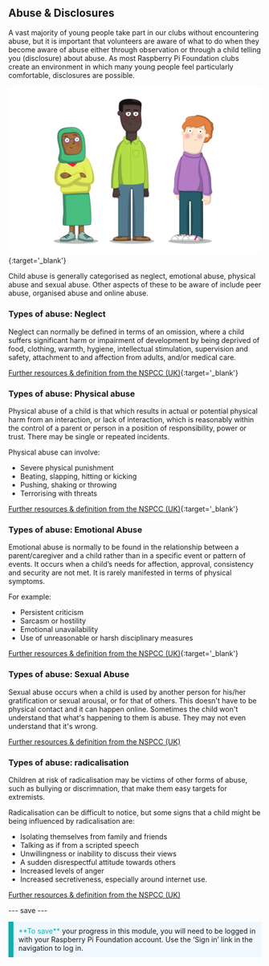 ## Abuse & Disclosures

A vast majority of young people take part in our clubs without encountering abuse, but it is important that volunteers are aware of what to do when they become aware of abuse either through observation or through a child telling you (disclosure) about abuse. As most Raspberry Pi Foundation clubs create an environment in which many young people feel particularly comfortable, disclosures are possible.

![image of three young people standing](images/7-Diverse-Mix.png){:target='_blank'}

Child abuse is generally categorised as neglect, emotional abuse, physical abuse and sexual abuse. Other aspects of these to be aware of include peer abuse, organised abuse and online abuse.

### Types of abuse: Neglect

Neglect can normally be defined in terms of an omission, where a child suffers significant harm or impairment of development by being deprived of food, clothing, warmth, hygiene, intellectual stimulation, supervision and safety, attachment to and affection from adults, and/or medical care.

[Further resources & definition from the NSPCC (UK)](https://www.nspcc.org.uk/what-is-child-abuse/types-of-abuse/neglect/){:target='_blank'}
### Types of abuse: Physical abuse

Physical abuse of a child is that which results in actual or potential physical harm from an interaction, or lack of interaction, which is reasonably within the control of a parent or person in a position of responsibility, power or trust. There may be single or repeated incidents.  

Physical abuse can involve:

* Severe physical punishment
* Beating, slapping, hitting or kicking
* Pushing, shaking or throwing
* Terrorising with threats

[Further resources & definition from the NSPCC (UK)](https://www.nspcc.org.uk/what-is-child-abuse/types-of-abuse/physical-abuse/){:target='_blank'}

### Types of abuse: Emotional Abuse

Emotional abuse is normally to be found in the relationship between a parent/caregiver and a child rather than in a specific event or pattern of events. It occurs when a child’s needs for affection, approval, consistency and security are not met. It is rarely manifested in terms of physical symptoms.

For example:

* Persistent criticism
* Sarcasm or hostility
* Emotional unavailability
* Use of unreasonable or harsh disciplinary measures

[Further resources & definition from the NSPCC (UK)](https://www.nspcc.org.uk/what-is-child-abuse/types-of-abuse/emotional-abuse/){:target='_blank'}

### Types of abuse: Sexual Abuse

Sexual abuse occurs when a child is used by another person for his/her gratification or sexual arousal, or for that of others. This doesn't have to be physical contact and it can happen online.
Sometimes the child won't understand that what's happening to them is abuse. They may not even understand that it's wrong.

[Further resources & definition from the NSPCC (UK)](https://www.nspcc.org.uk/what-is-child-abuse/types-of-abuse/child-sexual-abuse/)

### Types of abuse: radicalisation

Children at risk of radicalisation may be victims of other forms of abuse, such as bullying or discrimnation, that make them easy targets for extremists.

Radicalisation can be difficult to notice, but some signs that a child might be being influenced by radicalisation are:

- Isolating themselves from family and friends
- Talking as if from a scripted speech
- Unwillingness or inability to discuss their views
- A sudden disrespectful attitude towards others
- Increased levels of anger
- Increased secretiveness, especially around internet use.

[Further resources & definition from the NSPCC (UK)](https://www.nspcc.org.uk/keeping-children-safe/reporting-abuse/dedicated-helplines/protecting-children-from-radicalisation/)

--- save ---

<p style="border-left: solid; border-width:10px; border-color: #0faeb0; background-color: aliceblue; padding: 10px;">
<span style="color: #0faeb0">**To save**</span> your progress in this module, you will need to be logged in with your Raspberry Pi Foundation account. Use the ‘Sign in’ link in the navigation to log in.
</p>